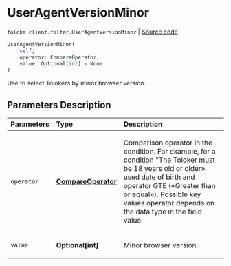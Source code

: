 # UserAgentVersionMinor
`toloka.client.filter.UserAgentVersionMinor` | [Source code](https://github.com/Toloka/toloka-kit/blob/v1.0.1/src/client/filter.py#L638)

```python
UserAgentVersionMinor(
    self,
    operator: CompareOperator,
    value: Optional[int] = None
)
```

Use to select Tolokers by minor browser version.

## Parameters Description

| Parameters | Type | Description |
| :----------| :----| :-----------|
`operator`|**[CompareOperator](toloka.client.primitives.operators.CompareOperator.md)**|<p>Comparison operator in the condition. For example, for a condition &quot;The Toloker must be 18 years old or older» used date of birth and operator GTE («Greater than or equal»). Possible key values operator depends on the data type in the field value</p>
`value`|**Optional\[int\]**|<p>Minor browser version.</p>
